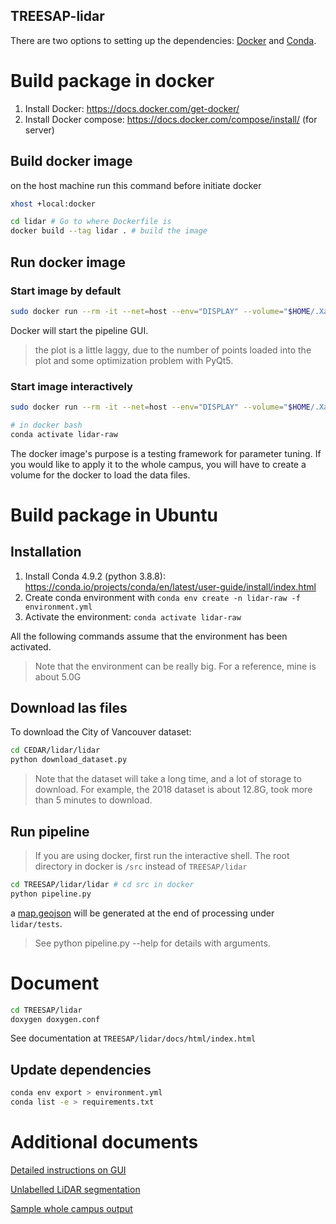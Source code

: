 TREESAP-lidar
---
There are two options to setting up the dependencies: [Docker](build-package-in-docker) and [Conda](build-package-in-ubuntu). 


# Build package in docker

1. Install Docker: https://docs.docker.com/get-docker/
2. Install Docker compose: https://docs.docker.com/compose/install/ (for server)

## Build docker image
on the host machine run this command before initiate docker
```bash
xhost +local:docker
```

```bash
cd lidar # Go to where Dockerfile is 
docker build --tag lidar . # build the image
```

## Run docker image
### Start image by default
```bash
sudo docker run --rm -it --net=host --env="DISPLAY" --volume="$HOME/.Xauthority:/root/.Xauthority:rw" --device /dev/dri/ --security-opt seccomp=./docker/chrome.json --privileged lidar
```
Docker will start the pipeline GUI.
> the plot is a little laggy, due to the number of points loaded into the plot and some optimization problem with PyQt5.

### Start image interactively
```bash
sudo docker run --rm -it --net=host --env="DISPLAY" --volume="$HOME/.Xauthority:/root/.Xauthority:rw" --device /dev/dri/ --security-opt seccomp=./docker/chrome.json --privileged lidar /bin/bash

# in docker bash
conda activate lidar-raw
```
The docker image's purpose is a testing framework for parameter tuning. If you would like to apply it to the whole campus, you will have to create a volume for the docker to load the data files. 

# Build package in Ubuntu

## Installation

1. Install Conda 4.9.2 (python 3.8.8): https://conda.io/projects/conda/en/latest/user-guide/install/index.html
2. Create conda environment with `conda env create -n lidar-raw -f environment.yml`
3. Activate the environment: `conda activate lidar-raw`

All the following commands assume that the environment has been activated. 

> Note that the environment can be really big. For a reference, mine is about 5.0G

## Download las files 

To download the City of Vancouver dataset:
```bash
cd CEDAR/lidar/lidar 
python download_dataset.py  
```
> Note that the dataset will take a long time, and a lot of storage to download. For example, the 2018 dataset is about 12.8G, took more than 5 minutes to download.

## Run pipeline

> If you are using docker, first run the interactive shell. The root directory in docker is `/src` instead of `TREESAP/lidar`
```bash
cd TREESAP/lidar/lidar # cd src in docker
python pipeline.py
``` 

a [map.geojson](lidar/../tests/map.geojson) will be generated at the end of processing under `lidar/tests`. 

> See python pipeline.py --help for details with arguments. 

# Document 

```bash
cd TREESAP/lidar 
doxygen doxygen.conf
```
See documentation at `TREESAP/lidar/docs/html/index.html`

## Update dependencies
```bash
conda env export > environment.yml  
conda list -e > requirements.txt 
```
# Additional documents

[Detailed instructions on GUI](./resource/GUI.md)

[Unlabelled LiDAR segmentation](./resource/SEGMENTATION.md)

[Sample whole campus output](../lidar/tests/sample_map.geojson)
